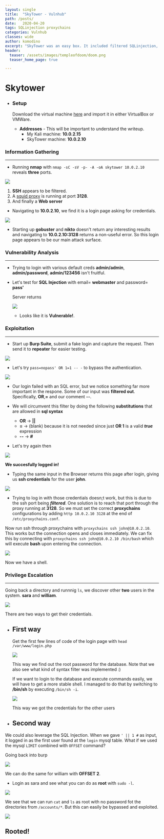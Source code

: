 ```yaml
---
layout: single
title:  "SkyTower - Vulnhub"
path: /posts/
date:   2020-04-20 
tags: SQLinjection proxychains 
categories: Vulnhub
classes: wide
author: komodino
excerpt: "SkyTower was an easy box. It included filtered SQLinjection, proxy pivoting and a simple priv esc."
header:
  teaser: /assets/images/templeofdoom/doom.png
  teaser_home_page: true

---
```




# Skytower

* ### Setup

  Download the virtual machine <a href="https://www.vulnhub.com/entry/brainpan-1,51/">here</a> and import it in either VirtualBox or VMWare.
  * **Addresses** - This will be important to understand the writeup.
    * My Kali machine: **10.0.2.15**
    * SkyTower machine: **10.0.2.10**
  

  
### Information Gathering
---

* Running **nmap** with `nmap -sC -sV -p- -A -oA skytower 10.0.2.10` reveals **three** ports.

![](/assets/images/skytower/1.jpg)

1. **SSH** appears to be filtered.
2. A <a href="https://en.wikipedia.org/wiki/Squid_(software)">squid proxy</a> is running at port **3128**.
3. And finally a **Web server** 

* Navigating to **10.0.2.10**, we find it is a login page asking for credentials.

![](/assets/images/skytower/2.jpg)


* Starting up **gobuster** and **nikto** doesn't return any interesting results and navigating to **10.0.2.10:3128** returns a non-useful error. So this login page appears to be our main attack surface.

### Vulnerability Analysis
---
* Trying to login with various default creds **admin/admin**, **admin/password**, **admin/123456** isn't fruitful.

* Let's test for **SQL Injection** with email= **webmaster** and password= **pass'**

  Server returns
  
  ![](/assets/images/skytower/3.jpg)

  
  * Looks like it is **Vulnerable!**.
  
### Exploitation
---

* Start up **Burp Suite**, submit a fake login and capture the request. Then send it to **repeater** for easier testing.

![](/assets/images/skytower/4.jpg)


* Let's try `pass=nopass' OR 1=1 -- -` to bypass the authentication.

![](/assets/images/skytower/5.jpg)


* Our login failed with an SQL error, but we notice something far more important in the respone. Some of our input was **filtered out**.
Specifically, **OR**,**=** and our comment **--**.

* We will circumvent this filter by doing the following **substitutions** that are allowed in **sql syntax**  
  * **OR**  &rarr; **||**
  * **=**   &rarr; (blank) because it is not needed since just **OR 1** is a valid **_true_** expression
  * **--**  &rarr; **#**
  
* Let's try again then

![](/assets/images/skytower/6.jpg)


**We succesfully logged in!**

* Typing the same input in the Browser returns this page after login, giving us **ssh credentials** for the user **john**.

![](/assets/images/skytower/7.jpg)

* Trying to log in with those credentials doesn;t work, but this is due to the ssh port being **_filtered_**.
One solution is to reach that port through the proxy running at **3128**. So we must set the correct **proxychains** configurations by adding `http 10.0.2.10 3128` at the end of `/etc/proxychains.conf`.

Now run ssh through proxychains with `proxychains ssh john@10.0.2.10`. This works but the connection opens and closes immediately. We can fix this by connecting with  `proxychains ssh john@10.0.2.10 /bin/bash` which will execute **bash** upon entering the connection.

![](/assets/images/skytower/8.jpg)


Now we have a shell.

### Privilege Escalation
---

Going back a directory and runnnig `ls`, we discover other **two** users in the system. **sara** and **william**.

![](/assets/images/skytower/9.jpg)

  
There are two ways to get their credentials.

* ## First way

  Get the first few lines of code of the login page with `head /var/www/login.php`
  
  ![](/assets/images/skytower/10.jpg)

  
  This way we find out the root password for the database. Note that we also see what kind of syntax filter was implemented :)
  
  If we want to login to the database and execute commands easily, we will have to get a more stable shell. I managed to do that by switching to **/bin/sh** by executing `/bin/sh -i`.
  
  ![](/assets/images/skytower/11.jpg)


  This way we got the credentials for the other users
  
 * ## Second way
  
  We could also leverage the SQL Injection.
  When we gave `' || 1 #` as input, it logged in as the first user found at the `login` mysql table.
  What if we used the mysql `LIMIT`  combined with `OFFSET` command?
  
  Going back into burp
  
  ![](/assets/images/skytower/12.jpg)
  
  We can do the same for william with **OFFSET 2**.
  
  * Login as sara and see what you can do as **root** with `sudo -l`.
  
  ![](/assets/images/skytower/13.jpg)
  
  We see that we can run `cat` and `ls` as root with no password fot the directories from `/accounts/*`. But this can easily be bypassed and exploited.
  
 ![](/assets/images/skytower/14.jpg)
 
 ## Rooted!
 
